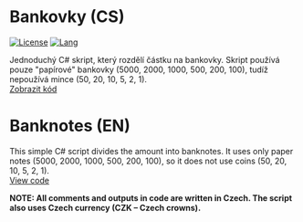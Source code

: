 # Bankovky (CS)

[![License](https://img.shields.io/github/license/Batacek/Bankovky)](LICENSE)
[![Lang](https://img.shields.io/badge/Language-C%23-pink)](Lang)

Jednoduchý C# skript, který rozdělí částku na bankovky. Skript používá pouze "papírové" bankovky (5000, 2000, 1000, 500, 200, 100), tudíž nepoužívá mince (50, 20, 10, 5, 2, 1).
<br>
<a href="Bankovky/Bankovky/Program.cs">Zobrazit kód</a>

# Banknotes (EN)
This simple C# script divides the amount into banknotes. It uses only paper notes (5000, 2000, 1000, 500, 200, 100), so it does not use coins (50, 20, 10, 5, 2, 1).
<br>
<a href="Bankovky/Bankovky/Program.cs">View code</a>

<b>NOTE: All comments and outputs in code are written in Czech. The script also uses Czech currency (CZK – Czech crowns).</b>
